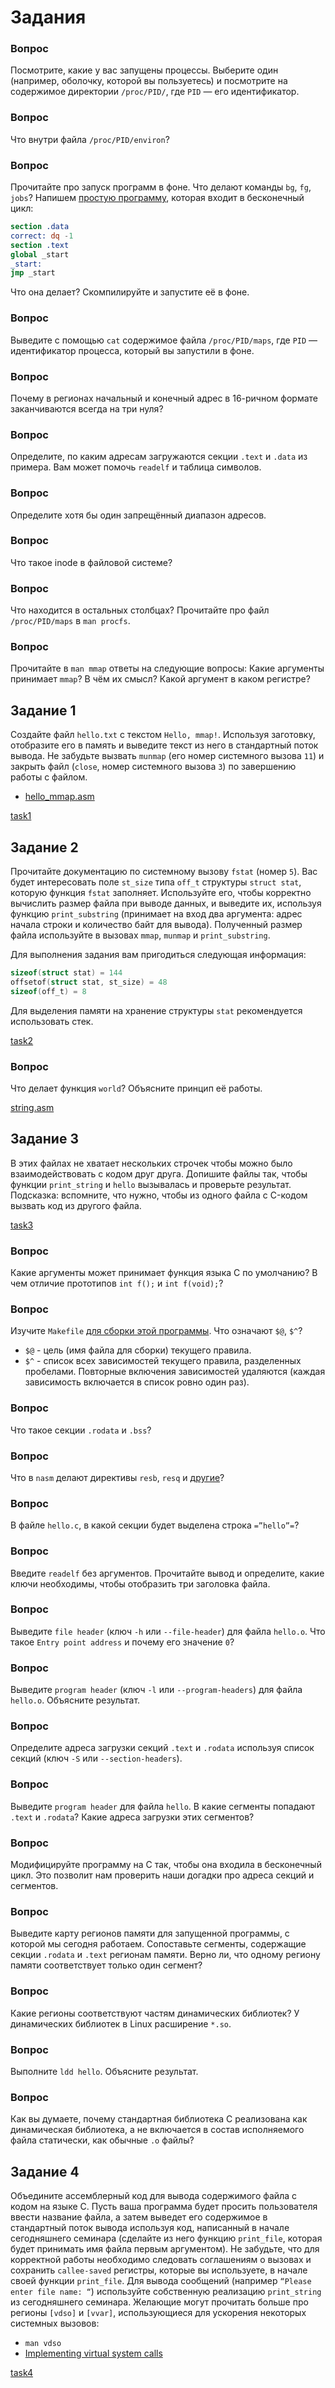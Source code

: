 # Задания

### Вопрос

Посмотрите, какие у вас запущены процессы. Выберите один (например, оболочку, которой вы пользуетесь) и посмотрите на содержимое директории `/proc/PID/`, где `PID` — его идентификатор.

### Вопрос

Что внутри файла `/proc/PID/environ`?

### Вопрос

Прочитайте про запуск программ в фоне. Что делают команды `bg`, `fg`, `jobs`?
Напишем [простую программу](./questions/q1.asm), которая входит в бесконечный цикл:

```nasm
section .data
correct: dq -1
section .text
global _start
_start:
jmp _start
```

Что она делает? Скомпилируйте и запустите её в фоне.

### Вопрос

Выведите с помощью `cat` содержимое файла `/proc/PID/maps`, где `PID` — идентификатор процесса, который вы запустили в фоне.

### Вопрос

Почему в регионах начальный и конечный адрес в 16-ричном формате заканчиваются всегда на три нуля?

### Вопрос

Определите, по каким адресам загружаются секции `.text` и `.data` из примера. Вам может помочь `readelf` и таблица символов.

### Вопрос

Определите хотя бы один запрещённый диапазон адресов.

### Вопрос

Что такое inode в файловой системе?

### Вопрос

Что находится в остальных столбцах? Прочитайте про файл `/proc/PID/maps` в `man procfs`.

### Вопрос

Прочитайте в `man mmap` ответы на следующие вопросы: Какие аргументы принимает `mmap`? В чём их смысл? Какой аргумент в каком регистре?


## Задание 1

Создайте файл `hello.txt` с текстом `Hello, mmap!`. Используя заготовку, отобразите его в память и выведите текст из него в стандартный поток вывода. Не забудьте вызвать `munmap` (его номер системного вызова `11`) и закрыть файл (`close`, номер системного вызова `3`) по завершению работы с файлом.

- [hello_mmap.asm](./task1/hello_mmap.asm)

[task1](./task1/)

## Задание 2

Прочитайте документацию по системному вызову `fstat` (номер `5`). Вас будет интересовать поле `st_size` типа `off_t` структуры `struct stat`, которую функция `fstat` заполняет. Используйте его, чтобы корректно вычислить размер файла при выводе данных, и выведите их, используя функцию `print_substring` (принимает на вход два аргумента: адрес начала строки и количество байт для вывода). Полученный размер файла используйте в вызовах `mmap`, `munmap` и `print_substring`.

Для выполнения задания вам пригодиться следующая информация:

```c
sizeof(struct stat) = 144
offsetof(struct stat, st_size) = 48
sizeof(off_t) = 8
```

Для выделения памяти на хранение структуры `stat` рекомендуется использовать стек.

[task2](./task2/)

### Вопрос

Что делает функция `world`? Объясните принцип её работы.

[string.asm](./questions/string.asm)

## Задание 3

В этих файлах не хватает нескольких строчек чтобы можно было взаимодействовать с кодом друг друга. Допишите файлы так, чтобы функции `print_string` и `hello` вызывалась и проверьте результат. Подсказка: вспомните, что нужно, чтобы из одного файла с C-кодом вызвать код из другого файла.

[task3](./task3/)

### Вопрос

Какие аргументы может принимает функция языка С по умолчанию? В чем отличие прототипов `int f();` и `int f(void);`?

### Вопрос

Изучите `Makefile` [для сборки этой программы](./makefile). Что означают `$@`, `$^`?

- `$@` - цель (имя файла для сборки) текущего правила.
- `$^` - список всех зависимостей текущего правила, разделенных пробелами. Повторные включения зависимостей удаляются (каждая зависимость включается в список ровно один раз).

### Вопрос

Что такое секции `.rodata` и `.bss`?

### Вопрос

Что в `nasm` делают директивы `resb`, `resq` и [другие](https://nasm.us/doc/nasmdoc3.html)?

### Вопрос

В файле `hello.c`, в какой секции будет выделена строка `=”hello”=`?

### Вопрос

Введите `readelf` без аргументов. Прочитайте вывод и определите, какие ключи необходимы, чтобы отобразить три заголовка файла.

### Вопрос

Выведите `file header` (ключ `-h` или `--file-header`) для файла `hello.o`. Что такое `Entry point address` и почему его значение `0`?

### Вопрос

Выведите `program header` (ключ `-l` или `--program-headers`) для файла `hello.o`. Объясните результат.

### Вопрос

Определите адреса загрузки секций `.text` и `.rodata` используя список секций (ключ `-S` или `--section-headers`).

### Вопрос

Выведите `program header` для файла `hello`. В какие сегменты попадают `.text` и `.rodata`? Какие адреса загрузки этих сегментов?

### Вопрос

Модифицируйте программу на C так, чтобы она входила в бесконечный цикл. Это позволит нам проверить наши догадки про адреса секций и сегментов.

### Вопрос

Выведите карту регионов памяти для запущенной программы, с которой мы сегодня работаем. Сопоставьте сегменты, содержащие секции `.rodata` и `.text` регионам памяти. Верно ли, что одному региону памяти соответствует только один сегмент?

### Вопрос

Какие регионы соответствуют частям динамических библиотек? У динамических библиотек в Linux расширение `*.so`.

### Вопрос

Выполните `ldd hello`. Объясните результат.

### Вопрос

Как вы думаете, почему стандартная библиотека C реализована как динамическая библиотека, а не включается в состав исполняемого файла статически, как обычные `.o` файлы?

## Задание 4

Объедините ассемблерный код для вывода содержимого файла с кодом на языке C. Пусть ваша программа будет просить пользователя ввести название файла, а затем выведет его содержимое в стандартный поток вывода используя код, написанный в начале сегодняшнего семинара (сделайте из него функцию `print_file`, которая будет принимать имя файла первым аргументом). Не забудьте, что для корректной работы необходимо следовать соглашениям о вызовах и сохранить `callee-saved` регистры, которые вы используете, в начале своей функции `print_file`. Для вывода сообщений (например `“Please enter file name: “`) используйте собственную реализацию `print_string` из сегодняшнего семинара.
Желающие могут прочитать больше про регионы `[vdso]` и `[vvar]`, использующиеся для ускорения некоторых системных вызовов:

- `man vdso`
- [Implementing virtual system calls](https://lwn.net/Articles/615809/)

[task4](./task4/)
